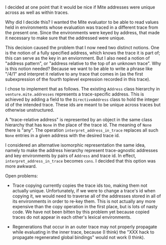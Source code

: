 I decided at one point that it would be nice if Mite addresses were
unique across as well as within traces.

Why did I decide this?  I wanted the Mite evaluator to be able to read
values held in environments whose evaluation was traced in a different
trace from the present one.  Since the environments were keyed by
address, that made it necessary to make sure that the addressed were
unique.

This decision caused the problem that I now need two distinct notions.
One is the notion of a fully specified address, which knows the trace
it is part of; this can serve as the key in an enviornment.  But I
also need a notion of "address pattern", or "address relative to the
top of an unknown trace".  Why is this notion needed?  Because we want
to be able to write a phrase like "/4/1" and interpret it relative to
any trace that comes in (as the first subexpression of the fourth
toplevel expression recorded in this trace).

I chose to implement that as follows.  The existing `Address` class
hierarchy in `venture.mite.addresses` represents a trace-specific
address.  This is achieved by adding a field to the `DirectiveAddress`
class to hold the integer id of the intended trace.  These ids are
meant to be unique across traces but otherwise unstructured.

A "trace-relative address" is represented by an object in the same
class hierarchy that has `None` in the place of the trace id.  The
meaning of `None` there is "any".  The operation
`interpret_address_in_trace` replaces all such `None` entries in
a given address with the desired trace id.

I considered an alternative isomorphic representation the same idea,
namely to make the address hierarchy represent trace-agnostic
addresses and key environments by pairs of `Address` and trace id.  In
effect, `interpret_address_in_trace` becomes `cons`.  I decided that
this option was more awkward.

Open problems:

- Trace copying currently copies the trace ids too, making them not
  actually unique.  Unfortunately, if we were to change a trace's id
  when copying it, we would need to traverse all of the addresses
  stored in all of its environments in order to re-key them.  This is
  not actually any more expensive than the copy operation in the first
  place, but is lots of nasty code.  We have not been bitten by this
  problem yet because copied traces do not appear in each other's
  lexical environments.

- Regenerations that occur in an outer trace may not properly
  propagate while evaluating in the inner trace, because (I think) the
  "XXX hack to propagate regenerated global bindings" would not work
  (I think).

